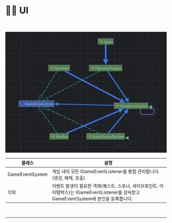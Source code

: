 # 👩‍💻 UI

<br>

![img_7.png](img_7.png)

| 클래스 | 설명 |
|--------|------|
| GameEventSystem | 게임 내의 모든 IGameEventListener를 통합 관리합니다. (생성, 해제, 호출) |
| 이외 | 이벤트 발생이 필요한 객체(퀘스트, 스포너, 세이브포인트, 아이템박스)는 IGameEventListener를 상속받고 GameEventSystem에 본인을 등록합니다. |

<br>

---